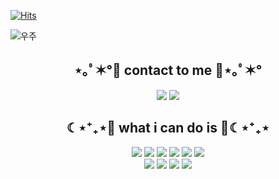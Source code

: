 [![Hits](https://hits.seeyoufarm.com/api/count/incr/badge.svg?url=https%3A%2F%2Fgithub.com%2Fwonjongah&count_bg=%23A488EB&title_bg=%235A8AE5&icon=atom.svg&icon_color=%23FFFFFF&title=WELCOME&edge_flat=false)](https://hits.seeyoufarm.com)
 
![우주](https://user-images.githubusercontent.com/50413112/105368338-c5250000-5c44-11eb-9a01-5a8c95186bba.jpg)

<h2 align="center">⋆｡ﾟ✶°💜 contact to me 💜⋆｡ﾟ✶°</h2>

<p align="center"><a href="https://velog.io/@ssonzm/"><img src="https://img.shields.io/badge/My tech blog-A9BCF5?style=flat-square&logo=GitHub Sponsors&logoColor=white&link=https://velog.io/@ssonzm/"/></a>  <a href="mailto:thswlals2258@gmail.com"><img src="https://img.shields.io/badge/Gmail-D0A9F5?style=flat-square&logo=Gmail&logoColor=white&link=mailto:thswlals2258@gmail.com"/></a></p>

<h2 align="center">☾⋆⁺₊⋆💙 what i can do is 💙☾⋆⁺₊⋆</h2>
<p align="center">
<a><img src="https://img.shields.io/badge/JAVA-007396?style=flat-square&logo=java&logoColor=white"/></a>
<a><img src="https://img.shields.io/badge/Spring-6DB33F?style=flat-square&logo=spring&logoColor=white"/></a>
<a><img src="https://img.shields.io/badge/SpringBoot-6DB33F?style=flat-square&logo=springboot&logoColor=white"/></a>
<a><img src="https://img.shields.io/badge/Thymeleaf-005F0F?style=flat-square&logo=thymeleaf&logoColor=white"/></a>
<a><img src="https://img.shields.io/badge/Mysql-4479A1?style=flat-square&logo=mysql&logoColor=white"/></a>
<a><img src="https://img.shields.io/badge/Github-181717?style=flat-square&logo=github&logoColor=white"/></a>
</br>
<a><img src="https://img.shields.io/badge/Docker-2496ED?style=flat-square&logo=docker&logoColor=white"/></a>
<a><img src="https://img.shields.io/badge/Aws-232F3E?style=flat-square&logo=aws&logoColor=white"/></a>
<a><img src="https://img.shields.io/badge/AwsRDS-527FFF?style=flat-square&logo=awsrds&logoColor=white"/></a>
<a><img src="https://img.shields.io/badge/AwsS3-569A31?style=flat-square&logo=awss3&logoColor=white"/></a>
</p>
